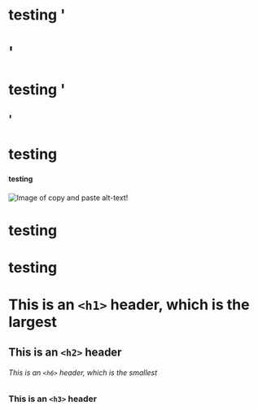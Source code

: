 # testing  '<h1>' 
# testing '<h2>' 
# testing <h3> 
#### testing <h4> 

![Image of copy and paste alt-text!](https://octodex.github.com/images/yaktocat.png)

# testing <h5> 
# testing <h6> 
# This is an `<h1>` header, which is the largest
## This is an `<h2>` header
###### This is an `<h6>` header, which is the smallest
### This is an `<h3>` header
